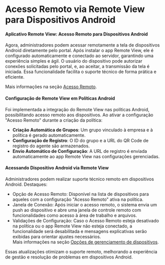 # Acesso Remoto via Remote View para Dispositivos Android

#### Aplicativo Remote View: Acesso Remoto para Dispositivos Android

Agora, administradores podem acessar remotamente a tela de dispositivos Android diretamente pelo portal. Após instalar o app Remote View, ele é configurado automaticamente e conectado ao servidor, garantindo uma experiência simples e ágil. O usuário do dispositivo pode autorizar conexões solicitadas pelo portal, e, ao aceitar, a transmissão da tela é iniciada. Essa funcionalidade facilita o suporte técnico de forma prática e eficiente.

Mais informações na seção [Acesso Remoto](../../portal/configuracoes/gerenciar-politicas/editar-politica-android/configuracoes-gerais/acesso-remoto.md).

#### Configuração de Remote View em Políticas Android

Foi implementada a integração do Remote View nas políticas Android, possibilitando acesso remoto aos dispositivos. Ao ativar a configuração "Acesso Remoto" durante a criação da política:

* **Criação Automática de Grupos**: Um grupo vinculado à empresa e à política é gerado automaticamente.
* **Configuração de Registro**: O ID do grupo e a URL do QR Code de registro do agente são armazenados.
* **Envio Automático de Configuração**: A URL de registro é enviada automaticamente ao app Remote View nas configurações gerenciadas.

#### Acessando Dispositivo Android via Remote View

Administradores podem realizar suporte técnico remoto em dispositivos Android. Destaques:

* Opção de Acesso Remoto: Disponível na lista de dispositivos para aqueles com a configuração "Acesso Remoto" ativa na política.
* Janela de Conexão: Após iniciar o acesso remoto, o sistema envia um push ao dispositivo e abre uma janela de controle remoto com funcionalidades como acesso à área de trabalho e arquivos.
* Validações de Configuração: Caso o Acesso Remoto esteja desativado na política ou o app Remote View não esteja conectado, a funcionalidade será desabilitada e mensagens explicativas serão exibidas para orientar ajustes necessários.\
  Mais informações na seção [Opções de gerenciamento de dispositivos](../../portal/dispositivos/lista-de-dispositivos/opcoes-de-gerenciamento-de-dispositivos.md).

Essas atualizações otimizam o suporte remoto, melhorando a experiência de gestão e resolução de problemas em dispositivos Android.
